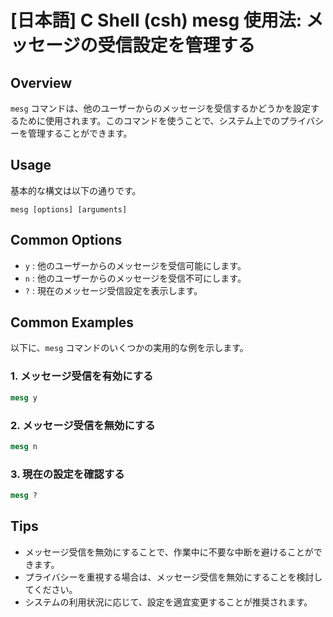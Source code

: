 # [日本語] C Shell (csh) mesg 使用法: メッセージの受信設定を管理する

## Overview
`mesg` コマンドは、他のユーザーからのメッセージを受信するかどうかを設定するために使用されます。このコマンドを使うことで、システム上でのプライバシーを管理することができます。

## Usage
基本的な構文は以下の通りです。

```
mesg [options] [arguments]
```

## Common Options
- `y` : 他のユーザーからのメッセージを受信可能にします。
- `n` : 他のユーザーからのメッセージを受信不可にします。
- `?` : 現在のメッセージ受信設定を表示します。

## Common Examples
以下に、`mesg` コマンドのいくつかの実用的な例を示します。

### 1. メッセージ受信を有効にする
```csh
mesg y
```

### 2. メッセージ受信を無効にする
```csh
mesg n
```

### 3. 現在の設定を確認する
```csh
mesg ?
```

## Tips
- メッセージ受信を無効にすることで、作業中に不要な中断を避けることができます。
- プライバシーを重視する場合は、メッセージ受信を無効にすることを検討してください。
- システムの利用状況に応じて、設定を適宜変更することが推奨されます。